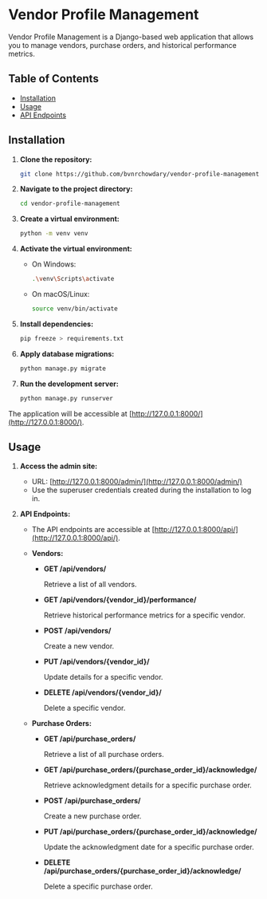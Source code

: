 # Vendor Profile Management

Vendor Profile Management is a Django-based web application that allows you to manage vendors, purchase orders, and historical performance metrics.

## Table of Contents

- [Installation](#installation)
- [Usage](#usage)
- [API Endpoints](#api-endpoints)


## Installation

1. **Clone the repository:**

    ```bash
    git clone https://github.com/bvnrchowdary/vendor-profile-management.git
    ```

2. **Navigate to the project directory:**

    ```bash
    cd vendor-profile-management
    ```

3. **Create a virtual environment:**

    ```bash
    python -m venv venv
    ```

4. **Activate the virtual environment:**

    - On Windows:

        ```bash
        .\venv\Scripts\activate
        ```

    - On macOS/Linux:

        ```bash
        source venv/bin/activate
        ```

5. **Install dependencies:**

    ```bash
    pip freeze > requirements.txt
    ```

6. **Apply database migrations:**

    ```bash
    python manage.py migrate
    ```

7. **Run the development server:**

    ```bash
    python manage.py runserver
    ```

The application will be accessible at [http://127.0.0.1:8000/](http://127.0.0.1:8000/).

## Usage

1. **Access the admin site:**

    - URL: [http://127.0.0.1:8000/admin/](http://127.0.0.1:8000/admin/)
    - Use the superuser credentials created during the installation to log in.

2. **API Endpoints:**

    - The API endpoints are accessible at [http://127.0.0.1:8000/api/](http://127.0.0.1:8000/api/).

    - **Vendors:**

        - **GET /api/vendors/**

            Retrieve a list of all vendors.

        - **GET /api/vendors/{vendor_id}/performance/**

            Retrieve historical performance metrics for a specific vendor.

        - **POST /api/vendors/**

            Create a new vendor.

        - **PUT /api/vendors/{vendor_id}/**

            Update details for a specific vendor.

        - **DELETE /api/vendors/{vendor_id}/**

            Delete a specific vendor.

    - **Purchase Orders:**

        - **GET /api/purchase_orders/**

            Retrieve a list of all purchase orders.

        - **GET /api/purchase_orders/{purchase_order_id}/acknowledge/**

            Retrieve acknowledgment details for a specific purchase order.

        - **POST /api/purchase_orders/**

            Create a new purchase order.

        - **PUT /api/purchase_orders/{purchase_order_id}/acknowledge/**

            Update the acknowledgment date for a specific purchase order.

        - **DELETE /api/purchase_orders/{purchase_order_id}/acknowledge/**

            Delete a specific purchase order.
